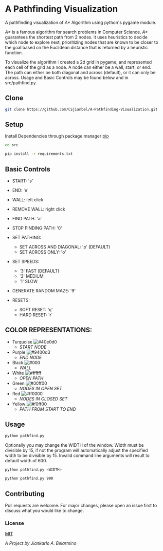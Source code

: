 # A Pathfinding Visualization
A pathfinding visualization of _A*_ Algorithm using python's pygame module. 

_A*_ is a famous algorithm for search problems in Computer Science. _A*_ guarantees the shortest path from 2 nodes. 
It uses heuristics to decide which node to explore next, prioritizing nodes that are known to be closer to the goal based on the Euclidean distance that is returned by a heuristic function. 

To visualize the algorithm I created a 2d grid in pygame, and represented each cell of the grid as a node. A node can either be a wall, start, or end. The path can either be both diagonal and across (default), or it can only be across. Usage and Basic Controls may be found below and in src/pathfind.py.  
  
## Clone
```bash
git clone https://github.com/CSjianbel/A-Pathfinding-Visualization.git
```

## Setup

Install Dependencies through package manager [pip](https://pip.pypa.io/en/stable/installing/)

```bash
cd src

pip install -r requirements.txt
```

## Basic Controls
  
* START: 's' 
* END: 'e' 
* WALL: left click
* REMOVE WALL: right click
  
* FIND PATH: 'a'
* STOP FINDING PATH: '0'
  
* SET PATHING:  
	* SET ACROSS AND DIAGONAL: 'p' (DEFAULT)  
	* SET ACROSS ONLY: 'o'
  
* SET SPEEDS: 
	* '3' FAST (DEFAULT)
	* '2' MEDIUM 
	* '1' SLOW
  
* GENERATE RANDOM MAZE: '9'
  
* RESETS:
	* SOFT RESET: 'q'
	* HARD RESET: 'r'


## COLOR REPRESENTATIONS:

* Turquoise ![#40e0d0](https://via.placeholder.com/15/40e0d0/000000?text=+)  
	* _START NODE_
* Purple ![#9400d3](https://via.placeholder.com/15/9400d3/000000?text=+)  
	* _END NODE_
* Black ![#000](https://via.placeholder.com/15/000/000000?text=+)  
	* _WALL_
* White ![#ffffff](https://via.placeholder.com/15/ffffff/000000?text=+)  
   * _OPEN PATH_
* Green ![#00ff00](https://via.placeholder.com/15/00ff00/000000?text=+)  
    * _NODES IN OPEN SET_
* Red  ![#ff0000](https://via.placeholder.com/15/ff0000/000000?text=+)  
	* _NODES IN CLOSED SET_
* Yellow ![#f0ff00](https://via.placeholder.com/15/f0ff00/000000?text=+)  
	* _PATH FROM START TO END_

## Usage

```bash
python pathfind.py
```
  
Optionally you may change the WIDTH of the window. Width must be divisible by 15, 
if not the program will automatically adjust the specified width to be divisible by 15.
Invalid command line arguments will result to default width of 600.

```bash
python pathfind.py <WIDTH>
  
python pathfind.py 900
```
  
## Contributing

Pull requests are welcome. For major changes, please open an issue first to discuss what you would like to change.
  
  
### License
[MIT](https://choosealicense.com/licenses/mit/)

*A Project by Jiankarlo A. Belarmino*
